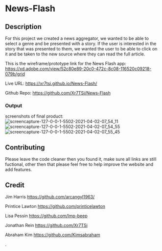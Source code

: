 # News-Flash

## Description
For this project we created a news aggregator, we wanted to be able to select a genre and be presented with a story. If the user is interested in the story that was presented to them, we wanted the user to be able to click on it and be taken to the new source where they can read the full article.

This is the wireframe/prototype link for the News Flash app: https://xd.adobe.com/view/52c80e89-20c0-472c-8c08-116520c09218-079b/grid

Live URL: https://xr7tsi.github.io/News-Flash/

Github Repo: https://github.com/Xr7TSi/News-Flash

### Output
screenshots of final product:
![screencapture-127-0-0-1-5502-2021-04-02-07_54_11](https://user-images.githubusercontent.com/77073582/113413680-355caa00-9389-11eb-949b-241a6e8a2059.png)
![screencapture-127-0-0-1-5502-2021-04-02-07_54_55](https://user-images.githubusercontent.com/77073582/113413686-37266d80-9389-11eb-9cf8-da032cde6efa.png)
![screencapture-127-0-0-1-5502-2021-04-02-07_55_45](https://user-images.githubusercontent.com/77073582/113413687-38f03100-9389-11eb-80db-9f122f26471a.png)

## Contributing
Please leave the code cleaner then you found it, make sure all links are still fuctional, other then that please feel free to help improve the website and add features.

## Credit
Jim Harris
https://github.com/arcangyl1963/

Printice Lawton
https://github.com/printicelawton

Lisa Pessin
https://github.com/lmp-beep

Jonathan Rein
https://github.com/Xr7TSi

Abraham Kim
https://github.com/Kimsabraham


.
